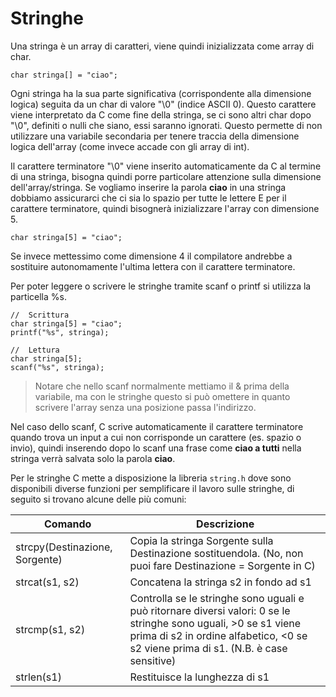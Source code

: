 # Stringhe
Una stringa è un array di caratteri, viene quindi inizializzata come array di char.

`char stringa[] = "ciao";`

Ogni stringa ha la sua parte significativa (corrispondente alla dimensione logica) seguita da un char di valore "\0" (indice ASCII 0).
Questo carattere viene interpretato da C come fine della stringa, se ci sono altri char dopo "\0", definiti o nulli che siano, essi saranno ignorati. Questo permette di non utilizzare una variabile secondaria per tenere traccia della dimensione logica dell'array (come invece accade con gli array di int).

Il carattere terminatore "\0" viene inserito automaticamente da C al termine di una stringa, bisogna quindi porre particolare attenzione sulla dimensione dell'array/stringa.
Se vogliamo inserire la parola **ciao** in una stringa dobbiamo assicurarci che ci sia lo spazio per tutte le lettere E per il carattere terminatore, quindi bisognerà inizializzare l'array con dimensione 5.

`char stringa[5] = "ciao";`

Se invece mettessimo come dimensione 4 il compilatore andrebbe a sostituire autonomamente l'ultima lettera con il carattere terminatore.

Per poter leggere o scrivere le stringhe tramite scanf o printf si utilizza la particella %s.

```
//	Scrittura
char stringa[5] = "ciao";
printf("%s", stringa);

//	Lettura
char stringa[5];
scanf("%s", stringa);
```

> Notare che nello scanf normalmente mettiamo il & prima della variabile, ma con le stringhe questo si può omettere in quanto scrivere l'array senza una posizione passa l'indirizzo.

Nel caso dello scanf, C scrive automaticamente il carattere terminatore quando trova un input a cui non corrisponde un carattere (es. spazio o invio), quindi inserendo dopo lo scanf una frase come **ciao a tutti** nella stringa verrà salvata solo la parola **ciao**.

Per le stringhe C mette a disposizione la libreria `string.h` dove sono disponibili diverse funzioni per semplificare il lavoro sulle stringhe, di seguito si trovano alcune delle più comuni:

| Comando                        | Descrizione                                                                                                                                                                                             |
|--------------------------------|---------------------------------------------------------------------------------------------------------------------------------------------------------------------------------------------------------|
| strcpy(Destinazione, Sorgente) | Copia la stringa Sorgente sulla Destinazione sostituendola. (No, non puoi fare Destinazione = Sorgente in C)                                                                                            |
| strcat(s1, s2)                 | Concatena la stringa s2 in fondo ad s1                                                                                                                                                                  |
| strcmp(s1, s2)                 | Controlla se le stringhe sono uguali e può ritornare diversi valori: 0 se le stringhe sono uguali, >0 se s1 viene prima di s2 in ordine alfabetico, <0 se s2 viene prima di s1. (N.B. è case sensitive) |
| strlen(s1)                     | Restituisce la lunghezza di s1                                                                                                                                                                          |


